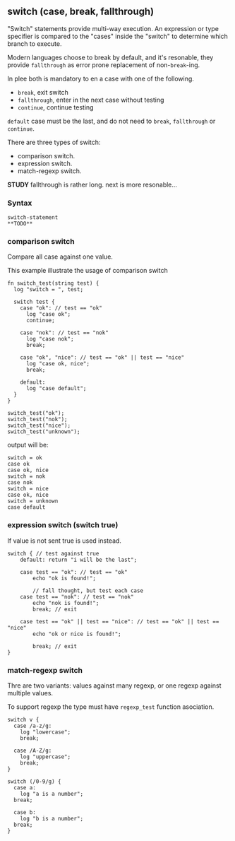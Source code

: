 ## switch (case, break, fallthrough)

"Switch" statements provide multi-way execution.
An expression or type specifier is compared to the "cases" inside
the "switch" to determine which branch to execute.

Modern languages choose to break by default, and it's resonable,
they provide `fallthrough` as error prone replacement of non-`break`-ing.

In plee both is mandatory to en a case with one of the following.

* `break`, exit switch
* `fallthrough`, enter in the next case without testing
* `continue`, continue testing

`default` case must be the last, and do not need to `break`, `fallthrough` or `continue`.

There are three types of switch:
* comparison switch.
* expression switch.
* match-regexp switch.

**STUDY** fallthrough is rather long. next is more resonable...

### Syntax

```syntax
switch-statement
**TODO**
```

### comparison switch

Compare all case against one value.


This example illustrate the usage of comparison switch

```plee
fn switch_test(string test) {
  log "switch = ", test;

  switch test {
    case "ok": // test == "ok"
      log "case ok";
      continue;

    case "nok": // test == "nok"
      log "case nok";
      break;

    case "ok", "nice": // test == "ok" || test == "nice"
      log "case ok, nice";
      break;

    default:
      log "case default";
  }  
}

switch_test("ok");
switch_test("nok");
switch_test("nice");
switch_test("unknown");

```

output will be:

```stdout
switch = ok
case ok
case ok, nice
switch = nok
case nok
switch = nice
case ok, nice
switch = unknown
case default
```

### expression switch (switch true)

If value is not sent true is used instead.

```plee
switch { // test against true
    default: return "i will be the last";

    case test == "ok": // test == "ok"
        echo "ok is found!";

        // fall thought, but test each case
    case test == "nok": // test == "nok"
        echo "nok is found!";
        break; // exit

    case test == "ok" || test == "nice": // test == "ok" || test == "nice"
        echo "ok or nice is found!";

        break; // exit
}
```

### match-regexp switch

Thre are two variants: values against many regexp, or one regexp against multiple values.

To support regexp the type must have `regexp_test` function asociation.

```plee
switch v {
  case /a-z/g:
    log "lowercase";
    break;

  case /A-Z/g:
    log "uppercase";
    break;
}
```

```plee
switch (/0-9/g) {
  case a:
    log "a is a number";
  break;

  case b:
    log "b is a number";
  break;
}
```
